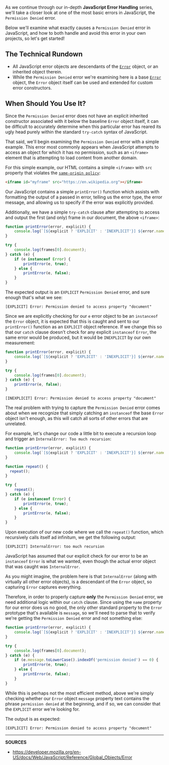 As we continue through our in-depth __JavaScript Error Handling__ series, we'll take a closer look at one of the most basic errors in JavaScript, the `Permission Denied` error.  

Below we'll examine what exactly causes a `Permission Denied` error in JavaScript, and how to both handle and avoid this error in your own projects, so let's get started!

## The Technical Rundown

- All JavaScript error objects are descendants of the [`Error`] object, or an inherited object therein.
- While the `Permission Denied` error we're examining here is a base [`Error`] object, the `Error` object itself can be used and extended for custom error constructors.

## When Should You Use It?

Since the `Permission Denied` error does not have an explicit inherited constructor associated with it below the baseline `Error` object itself, it can be difficult to accurately determine when this particular error has reared its ugly head purely within the standard `try-catch` syntax of JavaScript.

That said, we'll begin examining the `Permission Denied` error with a simple example.  This error most commonly appears when JavaScript attempts to access an object for which it  has no permission, such as an `<iframe>` element that is attempting to load content from another domain.

For this simple example, our HTML contains a simple `<iframe>` with `src` property that violates the [`same-origin policy`]:

```html
<iframe id="myframe" src="https://en.wikipedia.org"></iframe>
```

Our JavaScript contains a simple `printError()` function which assists with formatting the output of a passed in error, telling us the error type, the error message, and allowing us to specify if the error was explicitly provided.

Additionally, we have a simple `try-catch` clause after attempting to access and output the first (and only) frame in our document, the above `<iframe>`:

```js
function printError(error, explicit) {
	console.log(`[${explicit ? 'EXPLICIT' : 'INEXPLICIT'}] ${error.name}: ${error.message}`);    
}

try {
    console.log(frames[0].document);
} catch (e) {
    if (e instanceof Error) {
        printError(e, true);
    } else {
        printError(e, false);
    }
}
```

The expected output is an `EXPLICIT` `Permission Denied` error, and sure enough that's what we see:

```
[EXPLICIT] Error: Permission denied to access property "document"
```

Since we are explicitly checking for our `e` error object to be an `instanceof` the `Error` object, it is expected that this is caught and sent to our `printError()` function as an `EXPLICIT` object reference.  If we change this so that our `catch` clause doesn't check for any explicit `instanceof` `Error`, the same error would be produced, but it would be `INEXPLICIT` by our own measurement:

```js
function printError(error, explicit) {
	console.log(`[${explicit ? 'EXPLICIT' : 'INEXPLICIT'}] ${error.name}: ${error.message}`);    
}

try {
  	console.log(frames[0].document);
} catch (e) {
    printError(e, false);
}
```

```
[INEXPLICIT] Error: Permission denied to access property "document"
```

The real problem with trying to capture the `Permission Denied` error comes about when we recognize that simply catching an `instanceof` the base `Error` object isn't enough, as this will catch all sorts of other errors that are unrelated.

For example, let's change our code a little bit to execute a recursion loop and trigger an `InternalError: Too much recursion`:

```js
function printError(error, explicit) {
	console.log(`[${explicit ? 'EXPLICIT' : 'INEXPLICIT'}] ${error.name}: ${error.message}`);    
}

function repeat() {
  repeat();
}

try {
  	repeat();
} catch (e) {
    if (e instanceof Error) {
        printError(e, true);
    } else {
        printError(e, false);
    }
}
```

Upon execution of our new code where we call the `repeat()` function, which recursively calls itself ad infinitum, we get the following output:

```
[EXPLICIT] InternalError: too much recursion
```

JavaScript has assumed that our explicit check for our error to be an `instanceof` `Error` is what we wanted, even though the actual error object that was caught was `InternalError`.

As you might imagine, the problem here is that `InternalError` (along with virtually all other error objects), is a descendant of the `Error` object, so capturing `Error` captures everything.

Therefore, in order to properly capture __only__ the `Permission Denied` error, we need additional logic within our `catch` clause.  Since using the `name` property for our error does us no good, the only other standard property to the `Error` prototype that's available is `message`, so we'll need to parse that to verify we're getting the `Permission Denied` error and not something else:

```js
function printError(error, explicit) {
	console.log(`[${explicit ? 'EXPLICIT' : 'INEXPLICIT'}] ${error.name}: ${error.message}`);    
}

try {
  	console.log(frames[0].document);  
} catch (e) {
	if (e.message.toLowerCase().indexOf('permission denied') == 0) {
    	printError(e, true);
    } else {
    	printError(e, false);
    }
}
```

While this is perhaps not the most efficient method, above we're simply checking whether our `Error` object `message` property text contains the phrase `permission denied` at the beginning, and if so, we can consider that the `EXPLICIT` error we're looking for.

The output is as expected:

```
[EXPLICIT] Error: Permission denied to access property "document"
```

[`Error`]: https://airbrake.io/blog/javascript-error-handling/javascript-error-hierarchy
[`same-origin policy`]: https://developer.mozilla.org/en-US/docs/Web/Security/Same-origin_policy

---

__SOURCES__

- https://developer.mozilla.org/en-US/docs/Web/JavaScript/Reference/Global_Objects/Error
